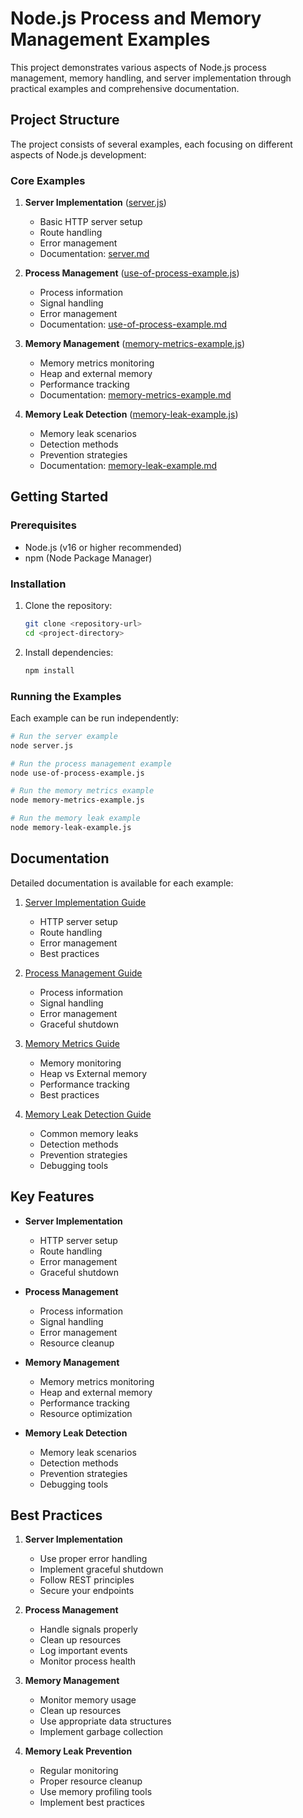 # Node.js Process and Memory Management Examples

This project demonstrates various aspects of Node.js process management, memory handling, and server implementation through practical examples and comprehensive documentation.

## Project Structure

The project consists of several examples, each focusing on different aspects of Node.js development:

### Core Examples

1. **Server Implementation** ([server.js](server.js))
   - Basic HTTP server setup
   - Route handling
   - Error management
   - Documentation: [server.md](server.md)

2. **Process Management** ([use-of-process-example.js](use-of-process-example.js))
   - Process information
   - Signal handling
   - Error management
   - Documentation: [use-of-process-example.md](use-of-process-example.md)

3. **Memory Management** ([memory-metrics-example.js](memory-metrics-example.js))
   - Memory metrics monitoring
   - Heap and external memory
   - Performance tracking
   - Documentation: [memory-metrics-example.md](memory-metrics-example.md)

4. **Memory Leak Detection** ([memory-leak-example.js](memory-leak-example.js))
   - Memory leak scenarios
   - Detection methods
   - Prevention strategies
   - Documentation: [memory-leak-example.md](memory-leak-example.md)

## Getting Started

### Prerequisites

- Node.js (v16 or higher recommended)
- npm (Node Package Manager)

### Installation

1. Clone the repository:
   ```bash
   git clone <repository-url>
   cd <project-directory>
   ```

2. Install dependencies:
   ```bash
   npm install
   ```


### Running the Examples

Each example can be run independently:

```bash
# Run the server example
node server.js

# Run the process management example
node use-of-process-example.js

# Run the memory metrics example
node memory-metrics-example.js

# Run the memory leak example
node memory-leak-example.js
```

## Documentation

Detailed documentation is available for each example:

1. [Server Implementation Guide](server.md)
   - HTTP server setup
   - Route handling
   - Error management
   - Best practices

2. [Process Management Guide](use-of-process-example.md)
   - Process information
   - Signal handling
   - Error management
   - Graceful shutdown

3. [Memory Metrics Guide](memory-metrics-example.md)
   - Memory monitoring
   - Heap vs External memory
   - Performance tracking
   - Best practices

4. [Memory Leak Detection Guide](memory-leak-example.md)
   - Common memory leaks
   - Detection methods
   - Prevention strategies
   - Debugging tools

## Key Features

- **Server Implementation**
  - HTTP server setup
  - Route handling
  - Error management
  - Graceful shutdown

- **Process Management**
  - Process information
  - Signal handling
  - Error management
  - Resource cleanup

- **Memory Management**
  - Memory metrics monitoring
  - Heap and external memory
  - Performance tracking
  - Resource optimization

- **Memory Leak Detection**
  - Memory leak scenarios
  - Detection methods
  - Prevention strategies
  - Debugging tools

## Best Practices

1. **Server Implementation**
   - Use proper error handling
   - Implement graceful shutdown
   - Follow REST principles
   - Secure your endpoints

2. **Process Management**
   - Handle signals properly
   - Clean up resources
   - Log important events
   - Monitor process health

3. **Memory Management**
   - Monitor memory usage
   - Clean up resources
   - Use appropriate data structures
   - Implement garbage collection

4. **Memory Leak Prevention**
   - Regular monitoring
   - Proper resource cleanup
   - Use memory profiling tools
   - Implement best practices

